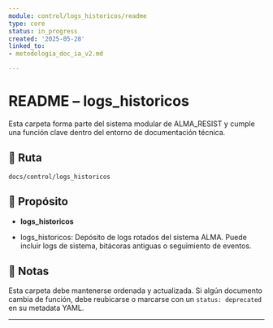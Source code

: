 ```yaml
---
module: control/logs_historicos/readme
type: core
status: in_progress
created: '2025-05-28'
linked_to:
- metodologia_doc_ia_v2.md

---
```

# README – logs_historicos

Esta carpeta forma parte del sistema modular de ALMA_RESIST y cumple una función clave dentro del entorno de documentación técnica.

## 📁 Ruta
`docs/control/logs_historicos`

## 📌 Propósito

- **logs_historicos**



- logs_historicos: Depósito de logs rotados del sistema ALMA. Puede incluir logs de sistema, bitácoras antiguas o seguimiento de eventos.

## 🧠 Notas

Esta carpeta debe mantenerse ordenada y actualizada. Si algún documento cambia de función, debe reubicarse o marcarse con un `status: deprecated` en su metadata YAML.

---
